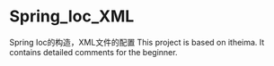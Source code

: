 # Spring_Ioc_XML
Spring Ioc的构造，XML文件的配置
This project is based on itheima. 
It contains detailed comments for the beginner.
